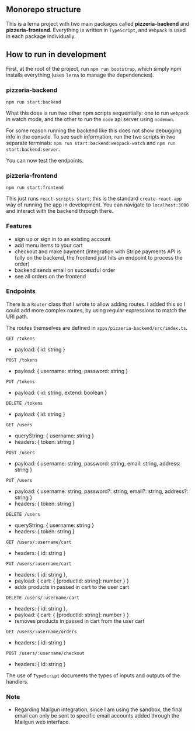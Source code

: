 ## Monorepo structure
This is a lerna project with two main packages called **pizzeria-backend** and **pizzeria-frontend**. 
Everything is written in `TypeScript`, and `Webpack` is used in each package individually.

## How to run in development
First, at the root of the project, run `npm run bootstrap`, which simply npm installs everything (uses `lerna` to manage the dependencies).
### pizzeria-backend
`npm run start:backend`

What this does is run two other npm scripts sequentially: one to run `webpack` in watch mode, and the other to run the `node` api server using `nodemon`.

For some reason running the backend like this does not show debugging info in the console. To see such information, run the two scripts in two separate terminals: `npm run start:backend:webpack-watch` and `npm run start:backend:server`.

You can now test the endpoints.

### pizzeria-frontend
`npm run start:frontend`

This just runs `react-scripts start`; this is the standard `create-react-app` way of running the app in development. You can navigate to `localhost:3000` and interact with the backend through there.

### Features
- sign up or sign in to an existing account
- add menu items to your cart
- checkout and make payment (integration with Stripe payments API is fully on the backend, the frontend just hits an endpoint to process the order)
- backend sends email on successful order
- see all orders on the frontend

### Endpoints
There is a `Router` class that I wrote to allow adding routes. I added this so I could add more complex routes, by using regular expressions to match the URI path.

The routes themselves are defined in `apps/pizzeria-backend/src/index.ts`.

`GET /tokens`
  - payload: { id: string }
  
`POST /tokens`
  - payload: { username: string, password: string }
  
`PUT /tokens`
  - payload: { id: string, extend: boolean }
 
`DELETE /tokens`
  - payload: { id: string }
 
`GET /users`
- queryString: { username: string }
- headers: { token: string }

`POST /users`
- payload: { username: string, password: string, email: string, address: string }

`PUT /users`
- payload: { username: string, password?: string, email?: string, address?: string }
- headers: { token: string }

`DELETE /users`
- queryString: { username: string }
- headers: { token: string }

`GET /users/:username/cart`
- headers: { id: string }

`PUT /users/:username/cart`
- headers: { id: string },
- payload: { cart: { [productId: string]: number } }
- adds products in passed in cart to the user cart

`DELETE /users/:username/cart`
- headers: { id: string },
- payload: { cart: { [productId: string]: number } }
- removes products in passed in cart from the user cart

`GET /users/:username/orders`
- headers: { id: string }

`POST /users/:username/checkout`
- headers: { id: string }


The use of `TypeScript` documents the types of inputs and outputs of the handlers.

### Note
- Regarding Mailgun integration, since I am using the sandbox, the final email can only be sent to specific email accounts added through the Mailgun web interface.